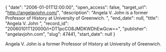 {
  "date": "2006-01-01T12:00:00", 
  "open_access": false, 
  "target_url": "http://angelavjohn.com/", 
  "description": "Angela V. John is a former Professor of History at University of Greenwich. ", 
  "end_date": null, 
  "title": "Angela V. John ", 
  "record_id": "20060101T120000/I+DT1pcCO8JMDKWDhEwGcw==", 
  "publisher": "angelavjohn.com", 
  "slug": 47441, 
  "start_date": null
}

Angela V. John is a former Professor of History at University of Greenwich. 